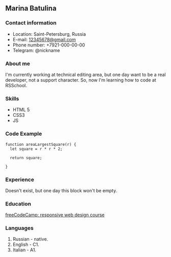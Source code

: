 ## Marina Batulina

### Contact information
* Location: Saint-Petersburg, Russia
* E-mail: 12345678@gmail.com
* Phone number: +7921-000-00-00
* Telegram: @nickname

### About me
I'm currently working at technical editing area, but one day want to be a real developer, not a support character. So, now I'm learning how to code at RSSchool.  

### Skills
* HTML 5
* CSS3
* JS

### Code Example
```
function areaLargestSquare(r) {
  let square = r * r * 2;
  
  return square;
  
}
```

### Experience
Doesn't exist, but one day this block won't be empty.

### Education
[freeCodeCamp: responsive web design course](https://www.freecodecamp.org/certification/rosenkrantzdead/responsive-web-design)

### Languages
1. Russian - native.
2. English - C1.
3. Italian - A1.
